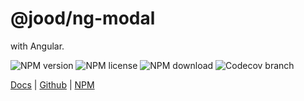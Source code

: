 # @jood/ng-modal

with Angular.

![NPM version](https://img.shields.io/npm/v/@jood/ng-modal.svg)
![NPM license](https://img.shields.io/npm/l/@jood/ng-modal)
![NPM download](https://img.shields.io/npm/dt/@jood/ng-modal)
![Codecov branch](https://img.shields.io/codecov/c/github/molgga/jood-ng-modal/main)

[Docs](https://molgga.github.io/jood-ng-modal) | 
[Github](https://github.com/molgga/jood-ng-modal) | 
[NPM](https://www.npmjs.com/package/@jood/ng-modal)
